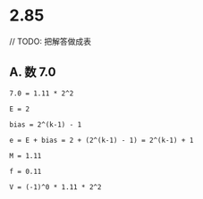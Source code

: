 # 2.85

// TODO: 把解答做成表

## A. 数 7.0

```text
7.0 = 1.11 * 2^2

E = 2

bias = 2^(k-1) - 1

e = E + bias = 2 + (2^(k-1) - 1) = 2^(k-1) + 1

M = 1.11

f = 0.11

V = (-1)^0 * 1.11 * 2^2

```
